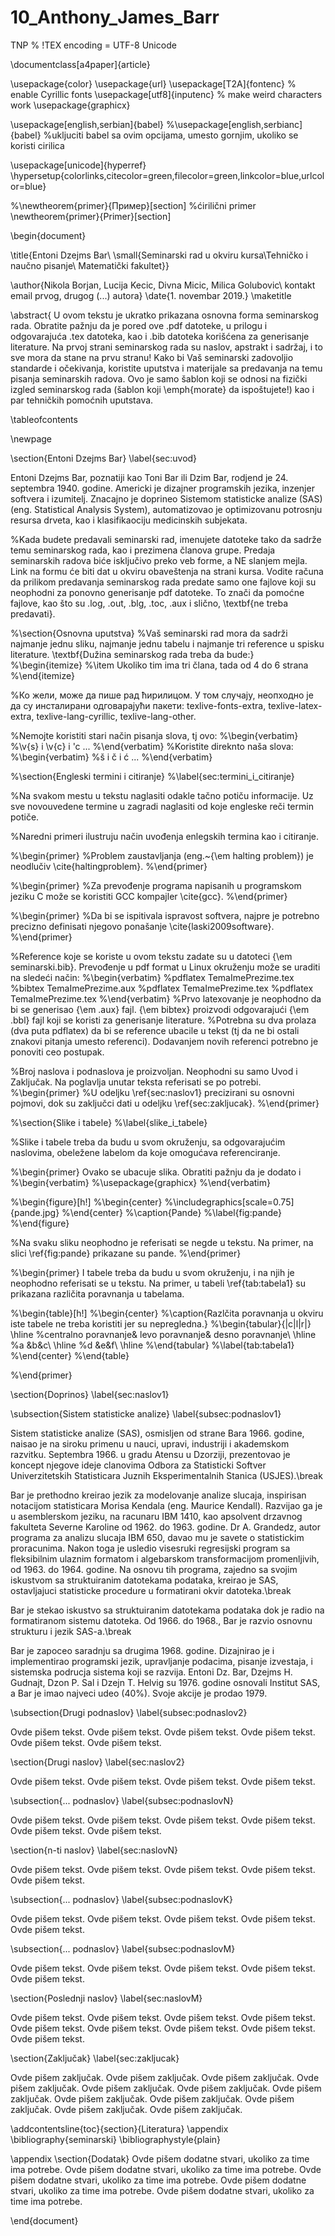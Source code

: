 # 10_Anthony_James_Barr
TNP
% !TEX encoding = UTF-8 Unicode

\documentclass[a4paper]{article}

\usepackage{color}
\usepackage{url}
\usepackage[T2A]{fontenc} % enable Cyrillic fonts
\usepackage[utf8]{inputenc} % make weird characters work
\usepackage{graphicx}

\usepackage[english,serbian]{babel}
%\usepackage[english,serbianc]{babel} %ukljuciti babel sa ovim opcijama, umesto gornjim, ukoliko se koristi cirilica

\usepackage[unicode]{hyperref}
\hypersetup{colorlinks,citecolor=green,filecolor=green,linkcolor=blue,urlcolor=blue}

%\newtheorem{primer}{Пример}[section] %ćirilični primer
\newtheorem{primer}{Primer}[section]

\begin{document}

\title{Entoni Dzejms Bar\\ \small{Seminarski rad u okviru kursa\\Tehničko i naučno pisanje\\ Matematički fakultet}}

\author{Nikola Borjan, Lucija Kecic, Divna Micic, Milica Golubovic\\ kontakt email prvog, drugog (...) autora}
\date{1. novembar 2019.}
\maketitle

\abstract{
U ovom tekstu je ukratko prikazana osnovna forma seminarskog rada. Obratite pažnju da je pored ove .pdf datoteke, u prilogu i odgovarajuća .tex datoteka, kao i .bib datoteka korišćena za generisanje literature. Na prvoj strani seminarskog rada su naslov, apstrakt i sadržaj, i to sve mora da stane na prvu stranu! Kako bi Vaš seminarski zadovoljio standarde i očekivanja, koristite uputstva i materijale sa predavanja na temu pisanja seminarskih radova. Ovo je samo šablon koji se odnosi na fizički izgled seminarskog rada (šablon koji \emph{morate} da ispoštujete!) kao i par tehničkih pomoćnih uputstava. 

\tableofcontents

\newpage

\section{Entoni Dzejms Bar}
\label{sec:uvod}

Entoni Dzejms Bar, poznatiji kao Toni Bar ili Dzim Bar, rodjend je 24. septembra 1940. godine. Americki je dizajner programskih jezika, inzenjer softvera i izumitelj. Znacajno je doprineo Sistemom statisticke analize (SAS) (eng. Statistical Analysis System), automatizovao je optimizovanu potrosnju resursa drveta, kao i klasifikaociju medicinskih subjekata.

%Kada budete predavali seminarski rad, imenujete datoteke tako da sadrže temu seminarskog rada, kao i prezimena članova grupe. Predaja seminarskih radova biće isključivo preko veb forme, a NE slanjem mejla. Link na formu će biti dat u okviru obaveštenja na strani kursa. Vodite računa da prilikom predavanja seminarskog rada predate samo one fajlove koji su neophodni za ponovno generisanje pdf datoteke. To znači da pomoćne fajlove, kao što su .log, .out, .blg, .toc, .aux i slično, \textbf{ne treba predavati}.

%\section{Osnovna uputstva}
%Vaš seminarski rad mora da sadrži najmanje jednu sliku, najmanje jednu tabelu i najmanje tri reference u spisku literature. \textbf{Dužina seminarskog rada treba da bude:}
%\begin{itemize}
%\item Ukoliko tim ima tri člana, tada od 4 do 6 strana
%\end{itemize} 

%Ко жели, може да пише рад ћирилицом. У том случају, неопходно је да су инсталирани одговарајући пакети: texlive-fonts-extra, texlive-latex-extra, texlive-lang-cyrillic, texlive-lang-other. 

%Nemojte koristiti stari način pisanja slova, tj ovo:
%\begin{verbatim}
%\v{s} i \v{c} i \'c ...
%\end{verbatim}
%Koristite direknto naša slova:	
%\begin{verbatim}
%š i č i ć ... 
%\end{verbatim}


%\section{Engleski termini i citiranje}	
%\label{sec:termini_i_citiranje}

%Na svakom mestu u tekstu naglasiti odakle tačno potiču informacije. Uz sve novouvedene termine u zagradi naglasiti od koje engleske reči termin potiče. 

%Naredni primeri ilustruju način uvođenja enlegskih termina kao i citiranje.

%\begin{primer}
%Problem zaustavljanja (eng.~{\em halting problem}) je neodlučiv \cite{haltingproblem}.
%\end{primer}

%\begin{primer}
%Za prevođenje programa napisanih u programskom jeziku C može se koristiti GCC kompajler \cite{gcc}.
%\end{primer}

%\begin{primer}
 %Da bi se ispitivala ispravost softvera, najpre je potrebno precizno definisati njegovo ponašanje \cite{laski2009software}. 
%\end{primer}

%Reference koje se koriste u ovom tekstu zadate su u datoteci {\em seminarski.bib}. Prevođenje u pdf format u Linux okruženju može se uraditi na sledeći način:
%\begin{verbatim}
%pdflatex TemaImePrezime.tex 
%bibtex TemaImePrezime.aux 
%pdflatex TemaImePrezime.tex 
%pdflatex TemaImePrezime.tex 
%\end{verbatim}
%Prvo latexovanje je neophodno da bi se generisao {\em .aux} fajl. {\em bibtex} proizvodi odgovarajući {\em .bbl} fajl koji se koristi za generisanje literature. 
%Potrebna su dva prolaza (dva puta pdflatex) da bi se reference ubacile u tekst (tj da ne bi ostali znakovi pitanja umesto referenci). Dodavanjem novih referenci potrebno je ponoviti ceo postupak.  


%Broj naslova i podnaslova je proizvoljan. Neophodni su samo Uvod i Zaključak. Na poglavlja unutar teksta referisati se po potrebi. 
%\begin{primer}
%U odeljku \ref{sec:naslov1} precizirani su osnovni pojmovi, dok su zaključci dati u odeljku \ref{sec:zakljucak}.
%\end{primer}




%\section{Slike i tabele}
%\label{slike_i_tabele}

%Slike i tabele treba da budu u svom okruženju, sa odgovarajućim naslovima, obeležene labelom da koje omogućava referenciranje. 

%\begin{primer} Ovako se ubacuje slika. Obratiti pažnju da je dodato i 
%\begin{verbatim}
%\usepackage{graphicx}
%\end{verbatim}

%\begin{figure}[h!]
%\begin{center}
%\includegraphics[scale=0.75]{pande.jpg}
%\end{center}
%\caption{Pande}
%\label{fig:pande}
%\end{figure}

%Na svaku sliku neophodno je referisati se negde u tekstu. Na primer, na slici \ref{fig:pande} prikazane su pande. 
%\end{primer}

%\begin{primer} I tabele treba da budu u svom okruženju, i na njih je neophodno referisati se u tekstu. Na primer, u tabeli \ref{tab:tabela1} su prikazana različita poravnanja u tabelama.

%\begin{table}[h!]
%\begin{center}
%\caption{Razlčita poravnanja u okviru iste tabele ne treba koristiti jer su nepregledna.}
%\begin{tabular}{|c|l|r|} \hline
%centralno poravnanje& levo poravnanje& desno poravnanje\\ \hline
%a &b&c\\ \hline
%d &e&f\\ \hline
%\end{tabular}
%\label{tab:tabela1}
%\end{center}
%\end{table}

%\end{primer}







\section{Doprinos}
\label{sec:naslov1}

\subsection{Sistem statisticke analize}
\label{subsec:podnaslov1}

Sistem statisticke analize (SAS), osmisljen od strane Bara 1966. godine, naisao je na siroku primenu u nauci, upravi, industriji i akademskom razvitku. Septembra 1966. u gradu Atensu u Dzorziji, prezentovao je koncept njegove ideje clanovima Odbora za Statisticki Softver Univerzitetskih Statisticara Juznih Eksperimentalnih Stanica (USJES).\break

Bar je prethodno kreirao jezik za modelovanje analize slucaja, inspirisan notacijom statisticara Morisa Kendala (eng. Maurice Kendall). Razvijao ga je u asemblerskom jeziku, na racunaru IBM 1410, kao apsolvent drzavnog fakulteta Severne Karoline od 1962. do 1963. godine. Dr A. Grandedz, autor programa za analizu slucaja IBM 650, davao mu je savete o statistickim proracunima. Nakon toga je usledio visesruki regresijski program sa fleksibilnim ulaznim formatom i algebarskom transformacijom promenljivih, od 1963. do 1964. godine. Na osnovu tih programa, zajedno sa svojim iskustvom sa struktuiranim datotekama podataka, kreirao je SAS, ostavljajuci statisticke procedure u formatirani okvir datoteka.\break

Bar je stekao iskustvo sa struktuiranim datotekama podataka dok je radio na formatiranom sistemu datoteka. Od 1966. do 1968., Bar je razvio osnovnu strukturu i jezik SAS-a.\break

Bar je zapoceo saradnju sa drugima 1968. godine. Dizajnirao je i implementirao programski jezik, upravljanje podacima, pisanje izvestaja, i sistemska podrucja sistema koji se razvija. Entoni Dz. Bar, Dzejms H. Gudnajt, Dzon P. Sal i Dzejn T. Helvig su 1976. godine osnovali Institut SAS, a Bar je imao najveci udeo (40\%). Svoje akcije je prodao 1979.




\subsection{Drugi podnaslov}
\label{subsec:podnaslov2}

Ovde pišem tekst. 
Ovde pišem tekst. 
Ovde pišem tekst. 
Ovde pišem tekst. 
Ovde pišem tekst. 
Ovde pišem tekst. 

\section{Drugi naslov}
\label{sec:naslov2}

Ovde pišem tekst. 
Ovde pišem tekst. 
Ovde pišem tekst. 
Ovde pišem tekst. 

\subsection{... podnaslov}
\label{subsec:podnaslovN}

Ovde pišem tekst. 
Ovde pišem tekst. 
Ovde pišem tekst. 
Ovde pišem tekst. 
Ovde pišem tekst. 
Ovde pišem tekst. 

\section{n-ti naslov}
\label{sec:naslovN}

Ovde pišem tekst. 
Ovde pišem tekst. 
Ovde pišem tekst. 
Ovde pišem tekst. 
Ovde pišem tekst. 

\subsection{... podnaslov}
\label{subsec:podnaslovK}

Ovde pišem tekst. 
Ovde pišem tekst. 
Ovde pišem tekst. 
Ovde pišem tekst. 
Ovde pišem tekst. 

\subsection{... podnaslov}
\label{subsec:podnaslovM}

Ovde pišem tekst. 
Ovde pišem tekst. 
Ovde pišem tekst. 
Ovde pišem tekst. 
Ovde pišem tekst. 

\section{Poslednji naslov}
\label{sec:naslovM}

Ovde pišem tekst. 
Ovde pišem tekst. 
Ovde pišem tekst. 
Ovde pišem tekst. 
Ovde pišem tekst. 
Ovde pišem tekst. 
Ovde pišem tekst. 
Ovde pišem tekst. 
Ovde pišem tekst. 

\section{Zaključak}
\label{sec:zakljucak}

Ovde pišem zaključak. 
Ovde pišem zaključak. 
Ovde pišem zaključak. 
Ovde pišem zaključak. 
Ovde pišem zaključak. 
Ovde pišem zaključak. 
Ovde pišem zaključak. 
Ovde pišem zaključak. 
Ovde pišem zaključak. 
Ovde pišem zaključak. 
Ovde pišem zaključak. 
Ovde pišem zaključak. 


\addcontentsline{toc}{section}{Literatura}
\appendix
\bibliography{seminarski} 
\bibliographystyle{plain}

\appendix
\section{Dodatak}
Ovde pišem dodatne stvari, ukoliko za time ima potrebe.
Ovde pišem dodatne stvari, ukoliko za time ima potrebe.
Ovde pišem dodatne stvari, ukoliko za time ima potrebe.
Ovde pišem dodatne stvari, ukoliko za time ima potrebe.
Ovde pišem dodatne stvari, ukoliko za time ima potrebe.


\end{document}
